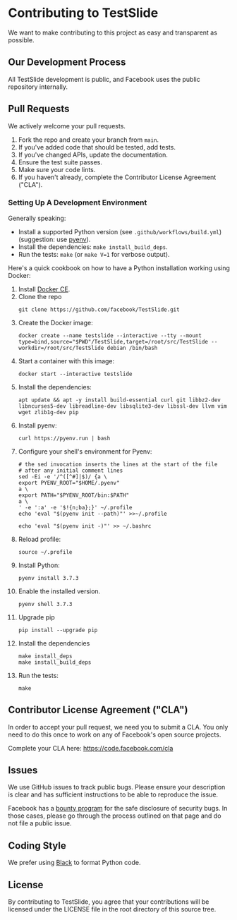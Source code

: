 # Contributing to TestSlide

We want to make contributing to this project as easy and transparent as
possible.

## Our Development Process

All TestSlide development is public, and Facebook uses the public repository internally.

## Pull Requests

We actively welcome your pull requests.

1. Fork the repo and create your branch from `main`.
2. If you've added code that should be tested, add tests.
3. If you've changed APIs, update the documentation.
4. Ensure the test suite passes.
5. Make sure your code lints.
6. If you haven't already, complete the Contributor License Agreement ("CLA").

### Setting Up A Development Environment

Generally speaking:

- Install a supported Python version (see `.github/workflows/build.yml`) (suggestion: use [pyenv](https://github.com/pyenv/pyenv)).
- Install the dependencies: `make install_build_deps`.
- Run the tests: `make` (or `make V=1` for verbose output).

Here's a quick cookbook on how to have a Python installation working using Docker:

1. Install [Docker CE](https://docs.docker.com/install/).
2. Clone the repo
    ```shell
    git clone https://github.com/facebook/TestSlide.git
    ```
3. Create the Docker image:
    ```shell
    docker create --name testslide --interactive --tty --mount type=bind,source="$PWD"/TestSlide,target=/root/src/TestSlide --workdir=/root/src/TestSlide debian /bin/bash
    ```
4. Start a container with this image:
    ```shell
    docker start --interactive testslide
    ```
5. Install the dependencies:
    ```shell
    apt update && apt -y install build-essential curl git libbz2-dev libncurses5-dev libreadline-dev libsqlite3-dev libssl-dev llvm vim wget zlib1g-dev pip
    ```
6. Install pyenv:
    ```shell
    curl https://pyenv.run | bash
    ```
7. Configure your shell's environment for Pyenv:
    ```shell
    # the sed invocation inserts the lines at the start of the file
    # after any initial comment lines
    sed -Ei -e '/^([^#]|$)/ {a \
    export PYENV_ROOT="$HOME/.pyenv"
    a \
    export PATH="$PYENV_ROOT/bin:$PATH"
    a \
    ' -e ':a' -e '$!{n;ba};}' ~/.profile
    echo 'eval "$(pyenv init --path)"' >>~/.profile

    echo 'eval "$(pyenv init -)"' >> ~/.bashrc
    ```
8. Reload profile:
    ```shell
    source ~/.profile
    ```
9. Install Python:
    ```shell
    pyenv install 3.7.3
    ````
10. Enable the installed version.
    ```shell
    pyenv shell 3.7.3
    ```
11. Upgrade pip
    ```shell
    pip install --upgrade pip
    ```
12. Install the dependencies
    ```shell
    make install_deps
    make install_build_deps
    ```
13. Run the tests:
    ```shell
    make
    ```
## Contributor License Agreement ("CLA")

In order to accept your pull request, we need you to submit a CLA. You only need
to do this once to work on any of Facebook's open source projects.

Complete your CLA here: <https://code.facebook.com/cla>

## Issues

We use GitHub issues to track public bugs. Please ensure your description is
clear and has sufficient instructions to be able to reproduce the issue.

Facebook has a [bounty program](https://www.facebook.com/whitehat/) for the safe
disclosure of security bugs. In those cases, please go through the process
outlined on that page and do not file a public issue.

## Coding Style

We prefer using [Black](https://github.com/ambv/black) to format Python code.

## License

By contributing to TestSlide, you agree that your contributions will be licensed
under the LICENSE file in the root directory of this source tree.
